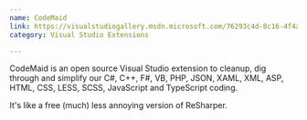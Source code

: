 ```yaml
---
name: CodeMaid
link: https://visualstudiogallery.msdn.microsoft.com/76293c4d-8c16-4f4a-aee6-21f83a571496/
category: Visual Studio Extensions

---
```


CodeMaid is an open source Visual Studio extension to cleanup, dig through and simplify our C#, C++, F#, VB, PHP, JSON, XAML, XML, ASP, HTML, CSS, LESS, SCSS, JavaScript and TypeScript coding.

It's like a free (much) less annoying version of ReSharper.